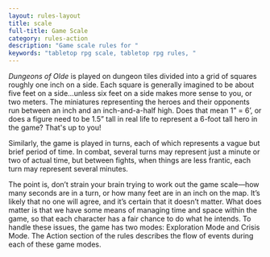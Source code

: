 ```yaml
---
layout: rules-layout
title: scale
full-title: Game Scale
category: rules-action
description: "Game scale rules for "
keywords: "tabletop rpg scale, tabletop rpg rules, "
---
```


_Dungeons of Olde_ is played on dungeon tiles divided into a grid of squares roughly one inch on a side. Each square is generally imagined to be about five feet on a side&hellip;unless six feet on a side makes more sense to you, or two meters. The miniatures representing the heroes and their opponents run between an inch and an inch-and-a-half high. Does that mean 1” = 6’, or does a figure need to be 1.5” tall in real life to represent a 6-foot tall hero in the game? That's up to you!

Similarly, the game is played in turns, each of which represents a vague but brief period of time. In combat, several turns may represent just a minute or two of actual time, but between fights, when things are less frantic, each turn may represent several minutes.

The point is, don’t strain your brain trying to work out the game scale&mdash;how many seconds are in a turn, or how many feet are in an inch on the map. It’s likely that no one will agree, and it’s certain that it doesn’t matter. What does matter is that we have some means of managing time and space within the game, so that each character has a fair chance to do what he intends. To handle these issues, the game has two modes: Exploration Mode and Crisis Mode. The Action section of the rules describes the flow of events during each of these game modes.
